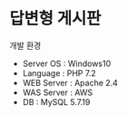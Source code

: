 # 답변형 게시판 

  개발 환경 <br>
- Server OS : Windows10
- Language : PHP 7.2
- WEB Server : Apache 2.4 
- WAS Server : AWS
- DB : MySQL 5.7.19 
